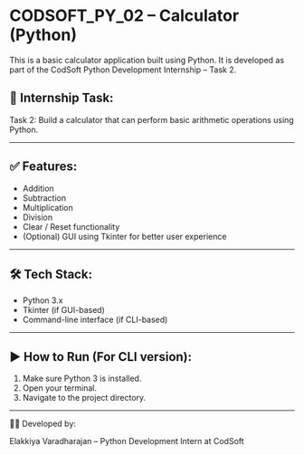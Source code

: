 # CODSOFT_PY_02 – Calculator (Python)

This is a basic calculator application built using Python. It is developed as part of the CodSoft Python Development Internship – Task 2.

## 📌 Internship Task:
Task 2: Build a calculator that can perform basic arithmetic operations using Python.

---

## ✅ Features:
- Addition
- Subtraction
- Multiplication
- Division
- Clear / Reset functionality
- (Optional) GUI using Tkinter for better user experience

---

## 🛠️ Tech Stack:
- Python 3.x
- Tkinter (if GUI-based)
- Command-line interface (if CLI-based)

---

## ▶️ How to Run (For CLI version):
1. Make sure Python 3 is installed.
2. Open your terminal.
3. Navigate to the project directory.

---

👩‍💻 Developed by:

Elakkiya Varadharajan – Python Development Intern at CodSoft
